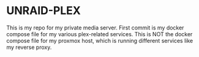 # UNRAID-PLEX
This is my repo for my private media server. First commit is my docker compose file for my various plex-related services. This is NOT the docker compose file for my proxmox host, which is running different services like my reverse proxy.
